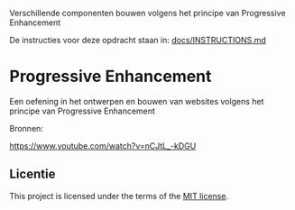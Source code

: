 Verschillende componenten bouwen volgens het principe van Progressive Enhancement

De instructies voor deze opdracht staan in: [docs/INSTRUCTIONS.md](https://github.com/fdnd-task/progressive-enhancement/blob/main/docs/INSTRUCTIONS.md)


# Progressive Enhancement

Een oefening in het ontwerpen en bouwen van websites volgens het principe van Progressive Enhancement

Bronnen:

https://www.youtube.com/watch?v=nCJtL_-kDGU

## Licentie

This project is licensed under the terms of the [MIT license](./LICENSE).
